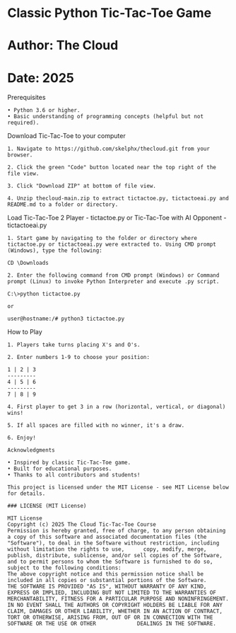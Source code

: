 # Classic Python Tic-Tac-Toe Game
# Author: The Cloud
# Date: 2025

Prerequisites

    • Python 3.6 or higher. 
    • Basic understanding of programming concepts (helpful but not required). 

Download Tic-Tac-Toe to your computer

    1. Navigate to https://github.com/skelphx/thecloud.git from your browser.
    
    2. Click the green "Code" button located near the top right of the file view.
    
    3. Click "Download ZIP" at bottom of file view.

    4. Unzip thecloud-main.zip to extract tictactoe.py, tictactoeai.py and README.md to a folder or directory.

Load Tic-Tac-Toe 2 Player - tictactoe.py or Tic-Tac-Toe with AI Opponent - tictactoeai.py

    1. Start game by navigating to the folder or directory where tictactoe.py or tictactoeai.py were extracted to. Using CMD prompt (Windows), type the following:

    CD \Downloads

    2. Enter the following command from CMD prompt (Windows) or Command prompt (Linux) to invoke Python Interpreter and execute .py script.  

    C:\>python tictactoe.py
    
    or 
    
    user@hostname:/# python3 tictactoe.py
    
How to Play

    1. Players take turns placing X's and O's. 
    
    2. Enter numbers 1-9 to choose your position:
    
    1 | 2 | 3
    ---------
    4 | 5 | 6
    ---------
    7 | 8 | 9
       
    4. First player to get 3 in a row (horizontal, vertical, or diagonal) wins! 
    
    5. If all spaces are filled with no winner, it's a draw. 

    6. Enjoy!
    
    Acknowledgments

    • Inspired by classic Tic-Tac-Toe game. 
    • Built for educational purposes. 
    • Thanks to all contributors and students! 

    This project is licensed under the MIT License - see MIT License below for details.

    ### LICENSE (MIT License)

    MIT License
    Copyright (c) 2025 The Cloud Tic-Tac-Toe Course
    Permission is hereby granted, free of charge, to any person obtaining a copy of this software and associated documentation files (the "Software"), to deal in the Software without restriction, including without limitation the rights to use,      copy, modify, merge, publish, distribute, sublicense, and/or sell copies of the Software, and to permit persons to whom the Software is furnished to do so, subject to the following conditions:
    The above copyright notice and this permission notice shall be included in all copies or substantial portions of the Software.
    THE SOFTWARE IS PROVIDED "AS IS", WITHOUT WARRANTY OF ANY KIND, EXPRESS OR IMPLIED, INCLUDING BUT NOT LIMITED TO THE WARRANTIES OF MERCHANTABILITY, FITNESS FOR A PARTICULAR PURPOSE AND NONINFRINGEMENT. 
    IN NO EVENT SHALL THE AUTHORS OR COPYRIGHT HOLDERS BE LIABLE FOR ANY CLAIM, DAMAGES OR OTHER LIABILITY, WHETHER IN AN ACTION OF CONTRACT, TORT OR OTHERWISE, ARISING FROM, OUT OF OR IN CONNECTION WITH THE SOFTWARE OR THE USE OR OTHER             DEALINGS IN THE SOFTWARE.
